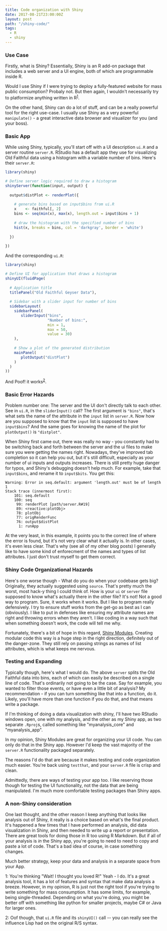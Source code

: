 ```yaml
---
title: Code organization with Shiny
date: 2017-08-21T23:00:00Z
layout: post
path: "/shiny-code/"
tags:
  - R
  - shiny
---
```


### Use Case

Firstly, what is Shiny? Essentially, Shiny is an R add-on package that includes a web server and a UI engine, both of which are programmable inside R.

Would I use Shiny if I were trying to deploy a fully-featured website for mass public consumption? Probaly not. But then again, I wouldn't necessarily try to platformize anything written in R<sup>[1](#fn1)</sup>.

On the other hand, Shiny can do a lot of stuff, and can be a really powerful tool for the right use-case. I usually use Shiny as a very powerful `manipulate()` - a great interactive data browser and visualizer for you (and your boss).

### Basic App

While using Shiny, typically, you'll start off with a UI description `ui.R` and a server routine `server.R`. RStudio has a default app they use for visualizing Old Faithful data using a histogram with a variable number of bins. Here's their `server.R`:

```R
library(shiny)

# Define server logic required to draw a histogram
shinyServer(function(input, output) {
   
  output$distPlot <- renderPlot({
    
    # generate bins based on input$bins from ui.R
    x    <- faithful[, 2] 
    bins <- seq(min(x), max(x), length.out = input$bins + 1)
    
    # draw the histogram with the specified number of bins
    hist(x, breaks = bins, col = 'darkgray', border = 'white')
    
  })
  
})
```

And the corresponding `ui.R`:

```R
library(shiny)

# Define UI for application that draws a histogram
shinyUI(fluidPage(
  
  # Application title
  titlePanel("Old Faithful Geyser Data"),
  
  # Sidebar with a slider input for number of bins 
  sidebarLayout(
    sidebarPanel(
       sliderInput("bins",
                   "Number of bins:",
                   min = 1,
                   max = 50,
                   value = 30)
    ),
    
    # Show a plot of the generated distribution
    mainPanel(
       plotOutput("distPlot")
    )
  )
))
```

And Poof! it works<sup>[2](#fn2)</sup>. 

### Basic Error Hazards

Problem number one: The server and the UI don't directly talk to each other. See in `ui.R`, in the `sliderInput()` call? The first argument is `"bins"`, that's what sets the name of the attribute in the `input` list in `server.R`. Now how are you supposed to know that the `input` list is supposed to have `input$bins`? And the same goes for knowing the name of the plot for `plotOutput()` is `"distplot"`.

When Shiny first came out, there was really no way - you constantly had to be switching back and forth between the server and the ui files to make sure you were getting the names right. Nowadays, they've improved tab completion so it can help you out, but it's still difficult, especially as your number of ui inputs and outputs increases. There is still pretty huge danger for typos, and Shiny's debugging doesn't help much. For example, take that `input$bins`, and rename it to `input$bits`. You get this:

```
Warning: Error in seq.default: argument 'length.out' must be of length 1
Stack trace (innermost first):
    101: seq.default
    100: seq
     99: renderPlot [path/server.R#19]
     89: <reactive:plotObj>
     78: plotObj
     77: origRenderFunc
     76: output$distPlot
      1: runApp
```

At the very least, in this example, it points you to the correct line of where the error is found, but it's not very clear what it actually is. In other cases, it's even less clear. That's why (see all of my other blog posts) I generally like to have some kind of enforecment of the names and types of list attributes. I just don't trust myself to get them correct.

### Shiny Code Organizational Hazards

Here's one worse though - What do you do when your codebase gets big? Originally, they actually suggested using `source`. That's pretty much the worst, most hack-y thing I could think of. How is your `ui` or `server` file supposed to know what's actually there in the other file? It's not! Not a good way to program. Sure, it works when it works. But I like to program really defensively. I try to ensure stuff works from the get-go as best as I can (obviously). I like to put in defenses like ensuring my attribute names are right and throwing errors when they aren't. I like coding in a way such that when something doesn't work, the code will tell me why.

Fortunately, there's a bit of hope in this regard, [Shiny Modules](https://shiny.rstudio.com/articles/modules.html). Creating modular code this way is a huge step in the right direction, definitely out of the danger-zone. They still rely on passing strings as names of list attributes, which is what keeps me nervous.

### Testing and Expanding

Typically though, here's what I would do. The above `server` splits the Old Faithful data into bins, each of which can easily be described on a single line of code. That's ordinarily not going to be the case. Say for example, you wanted to filter those events, or have even a little bit of analysis? My recommendation - if you can turn something like that into a function, do it. Likely, you'll have more than one function if you do that, and that means write a package.

If I'm thinking of doing a data visualization with shiny, I'll have two RStudio windows open, one with my analysis, and the other as my Shiny app, as two separate `.Rproj`s, called something like "myanalysis_core" and "myanalysis_app".

In my opinion, Shiny Modules are great for organizing your UI code. You can only do that in the Shiny app. However I'd keep the vast majority of the `server.R` functionality packaged separately.

The reasons I'd do that are because it makes testing and code organization much easier. You're back using `testthat`, and your `server.R` file is crisp and clean.

Admittedly, there are ways of testing your app too. I like reserving those though for testing the UI functionality, not the data that are being manipulated. I'm much more comfortable testing packages than Shiny apps.

### A non-Shiny consideration

One last thought, and the other reason I keep anything that looks like analysis out of Shiny, it really is a choice based on what's the final product. It's happened a few times that I have performed an analysis, did data visualization in Shiny, and then needed to write up a report or presentation. There are great tools for doing those in R too using R Markdown. But if all of your analysis is *in* the Shiny app, you're going to need to need to copy and paste a lot of code. That's a bad idea of course, in case something changes.

Much better strategy, keep your data and analysis in a separate space from your App.



<a name="fn1">1:</a> You're thinking "Wait! I thought you loved R!" Yeah - I do. It's a great analysis tool, it has a lot of features and syntax that make data analysis a breeze. However, in my opinion, R is just not the right tool if you're trying to write something for mass consumption. It has some limits, for example, being single-threaded. Depending on what you're doing, you might be better off with something like python for smaller projects, maybe C# or Java for larger ones.

<a name="fn2">2:</a> Oof though, that `ui.R` file and its `shinyUI()` call -- you can really see the influence Lisp had on the original R/S syntax. 
